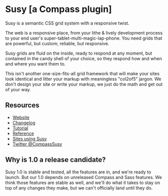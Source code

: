 # Susy [a Compass plugin]

Susy is a semantic CSS grid system with a responsive twist.

The web is a responsive place, 
from your lithe & lively development process 
to your end user's super-tablet-multi-magic-lap-phone. 
You need grids that are powerful, but custom; 
reliable, but responsive.

Susy grids are fluid on the inside, 
ready to respond at any moment, 
but contained in the candy shell of your choice, 
so they respond how and when and where you want them to.

This isn't another one-size-fits-all grid framework 
that will make your sites look identical 
and litter your markup with meaningless "col2of5" jargon.
We don't design your site or write your markup,
we just do the math and get out of your way.

## Resources
- [Website](http://susy.oddbird.net)
- [Changelog](https://github.com/ericam/susy/blob/master/CHANGELOG.mkdn)
- [Tutorial](http://susy.oddbird.net/guides/getting-started/)
- [Reference](http://susy.oddbird.net/guides/reference/)
- [Sites using Susy](http://susy.oddbird.net/sites-using-susy/)
- [Twitter @CompassSusy](http://twitter.com/compasssusy/)

## Why is 1.0 a release candidate?

Susy 1.0 is stable and tested, all the features are in,
and we're ready to launch. 
But our 1.0 depends on unreleased Compass and Sass features.
We think those features are stable as well,
and we'll do what it takes to stay on top of any changes they make,
but we can't officially land until they do.